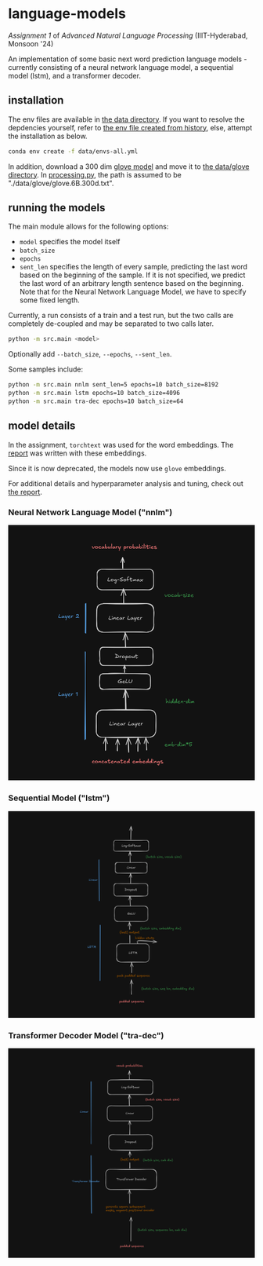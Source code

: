 # language-models
*Assignment 1* of *Advanced Natural Language Processing* (IIIT-Hyderabad, Monsoon '24)

An implementation of some basic next word prediction language models - currently consisting of a neural network language model, a sequential model (lstm), and a transformer decoder. 

## installation
The env files are available in [the data directory](./data/). 
If you want to resolve the depdencies yourself, refer to [the env file created from history](./data/envs-hist.yml), else, attempt the installation as below. 

```sh
conda env create -f data/envs-all.yml
```

In addition, download a 300 dim [glove model](https://nlp.stanford.edu/projects/glove/) and move it to [the data/glove directory](./data/glove/glove.6B.300d.txt). In [processing.py](./src/common/processing.py), the path is assumed to be "./data/glove/glove.6B.300d.txt". 

## running the models 
The main module allows for the following options:
- `model` specifies the model itself
- `batch_size`
- `epochs`
- `sent_len` specifies the length of every sample, predicting the last word based on the beginning of the sample. If it is not specified, we predict the last word of an arbitrary length sentence based on the beginning. Note that for the Neural Network Language Model, we have to specify some fixed length. 

Currently, a run consists of a train and a test run, but the two calls are completely de-coupled and may be separated to two calls later. 

```sh
python -m src.main <model>
```
Optionally add `--batch_size`, `--epochs`, `--sent_len`. 

Some samples include:
```sh
python -m src.main nnlm sent_len=5 epochs=10 batch_size=8192
python -m src.main lstm epochs=10 batch_size=4096
python -m src.main tra-dec epochs=10 batch_size=64
```

## model details 
In the assignment, `torchtext` was used for the word embeddings. The [report](./docs/report.pdf) was written with these embeddings. 

Since it is now deprecated, the models now use `glove` embeddings. 

For additional details and hyperparameter analysis and tuning, check out [the report](./docs/report.pdf). 

### Neural Network Language Model ("nnlm")
![nnlm](./docs/schema/nnlm.png)

### Sequential Model ("lstm")
![lstm](./docs/schema/lstm.png)

### Transformer Decoder Model ("tra-dec")
![transformer](./docs/schema/transformer.png)

